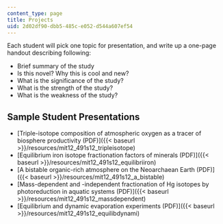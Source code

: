 ```yaml
---
content_type: page
title: Projects
uid: 2d02df90-dbb5-485c-e052-d544a607ef54
---
```


Each student will pick one topic for presentation, and write up a one-page handout describing following:

*   Brief summary of the study
*   Is this novel? Why this is cool and new?
*   What is the significance of the study?
*   What is the strength of the study?
*   What is the weakness of the study?

Sample Student Presentations
----------------------------

*   [Triple-isotope composition of atmospheric oxygen as a tracer of biosphere productivity (PDF)]({{< baseurl >}}/resources/mit12_491s12_tripleisotope)
*   [Equilibrium iron isotope fractionation factors of minerals (PDF)]({{< baseurl >}}/resources/mit12_491s12_equilibriiron)
*   [A bistable organic-rich atmosphere on the Neoarchaean Earth (PDF)]({{< baseurl >}}/resources/mit12_491s12_a_bistable)
*   [Mass-dependent and -independent fractionation of Hg isotopes by photoreduction in aquatic systems (PDF)]({{< baseurl >}}/resources/mit12_491s12_massdependent)
*   [Equilibrium and dynamic evaporation experiments (PDF)]({{< baseurl >}}/resources/mit12_491s12_equilibdynami)